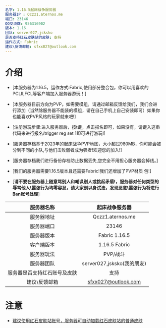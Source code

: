 ```yaml
---
名字: 1.16.5起床战争服务器
服务器IP : Qczz1.aternos.me
端口: 23146
QQ交流群: 956316902
版本: 1.16.
团队: server027,jsksko 
是否支持红石皮肤站的皮肤: 支持
运作方式: Fabric
建议\反馈邮箱: sfxx027@outlook.com
---
```


# 介绍
- [本服务器为1.16.5，运作方式:Fabric,使用部分整合包，你可以用喜欢的PCLII,FCL等客户端加入服务器游玩！]
- [本服务器目前方向为PVP，如需要模组，请通过邮箱反馈给我们，我们会进行添加（当然除服务器不能装的模组，请在自己手机上自己安装即可）如果你也能喜欢PVP风格的玩家就来吧!]
- [注册游玩步骤:进入服务器后，按t键，点击报名即可，如果没有，请键入这串代码来进行报名/trigger reg set 1即可进行游玩!]
- [服务器存档基于2023年的起床战争PVP地图，大小超过980MB，你可能会被分到不同的小队,与他们击败弱者成为强者!欢迎您的加入!]
- [服务器存档我们进行备份存档防止数据丢失,您完全不用担心服务器会掉线。]
- [我们的服务器需要1.16.5版本且还需要Fabric!我们还增加了PVP材质
  包!]

- [**请不要在服务器上随意骂别人和嘲讽别人或挑起矛盾!，服务器对任何类型的辱骂他人\嚣张行为均零容忍，请大家别以身试法，发现恶意\嚣张行为将进行Ban账号处理**]

| 服务器名称 | 起床战争服务器 |
| :---: | :---: |
| 服务器地址 | Qczz1.aternos.me |
| 服务器端口 | 23146 |
| 服务器版本 | Fabric 1.16.5 |
| 客户端版本 | 1.16.5 Fabric  |
| 服务器玩法 | PVP/战斗 | 
| 服务器团队 | server027,jsksko(我的朋友) |
| 服务器是否支持红石账号及皮肤 | 支持 |
| 建议\反馈邮箱 | sfxx027@outlook.com |

# 注意

- [建议使用红石皮肤站账号，服务器可自动加载红石皮肤站的普通皮肤](https://mcskin.com.cn/)
